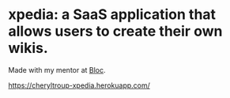# xpedia: a SaaS application that allows users to create their own wikis. 
  		  
 Made with my mentor at [Bloc](http://bloc.io).	

 https://cheryltroup-xpedia.herokuapp.com/	 
  		  